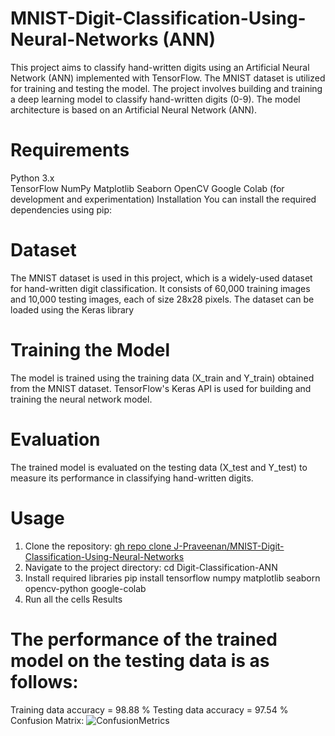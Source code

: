 # MNIST-Digit-Classification-Using-Neural-Networks (ANN)

This project aims to classify hand-written digits using an Artificial Neural Network (ANN) implemented with TensorFlow. The MNIST dataset is utilized for training and testing the model.
The project involves building and training a deep learning model to classify hand-written digits (0-9). The model architecture is based on an Artificial Neural Network (ANN).

# Requirements
Python 3.x <br>
TensorFlow
NumPy
Matplotlib
Seaborn
OpenCV
Google Colab (for development and experimentation)
Installation
You can install the required dependencies using pip:

# Dataset
The MNIST dataset is used in this project, which is a widely-used dataset for hand-written digit classification. It consists of 60,000 training images and 10,000 testing images, each of size 28x28 pixels.
The dataset can be loaded using the Keras library

# Training the Model
The model is trained using the training data (X_train and Y_train) obtained from the MNIST dataset. TensorFlow's Keras API is used for building and training the neural network model.

# Evaluation
The trained model is evaluated on the testing data (X_test and Y_test) to measure its performance in classifying hand-written digits.

# Usage
1. Clone the repository:
    [gh repo clone J-Praveenan/MNIST-Digit-Classification-Using-Neural-Networks](https://github.com/J-Praveenan/MNIST-Digit-Classification-Using-Neural-Networks.git)
2. Navigate to the project directory:
    cd Digit-Classification-ANN
3. Install required libraries
    pip install tensorflow numpy matplotlib seaborn opencv-python google-colab
4. Run all the cells
    Results
   
# The performance of the trained model on the testing data is as follows:

Training data accuracy = 98.88 %
Testing data accuracy = 97.54 %
Confusion Matrix:
![ConfusionMetrics](https://github.com/J-Praveenan/MNIST-Digit-Classification-Using-Neural-Networks/assets/138190595/e389b95a-1fdb-4669-b4a2-4efb033d9027)

